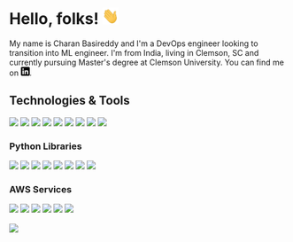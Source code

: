 # Hello, folks! <img src="wave.gif" width="30px" height="30px" />

My name is Charan Basireddy and I'm a DevOps engineer looking to transition into ML engineer. I'm from India, living in Clemson, SC and currently pursuing Master's degree at Clemson University. You can find me on [![Linkedin](linkedin-3-16.png)][2.1].

## Technologies & Tools
![](https://img.shields.io/badge/OS-Linux-informational?style=flat&logo=linux&logoColor=white&color=2bbc8a)
![](https://img.shields.io/badge/Code-Python-informational?style=flat&logo=python&logoColor=white&color=2bbc8a)
![](https://img.shields.io/badge/Code-PHP-informational?style=flat&logo=php&logoColor=white&color=2bbc8a)
![](https://img.shields.io/badge/Shell-Bash-informational?style=flat&logo=gnu-bash&logoColor=white&color=2bbc8a)
![](https://img.shields.io/badge/Tools-Anaconda-informational?style=flat&logo=anaconda&logoColor=white&color=2bbc8a)
![](https://img.shields.io/badge/Tools-MySQL-informational?style=flat&logo=mysql&logoColor=white&color=2bbc8a)
![](https://img.shields.io/badge/Cloud-AWS-informational?style=flat&logo=aws&logoColor=white&color=2bbc8a)
![](https://img.shields.io/badge/Tools-Docker-informational?style=flat&logo=docker&logoColor=white&color=2bbc8a)
![](https://img.shields.io/badge/Tools-GIT-informational?style=flat&logo=git&logoColor=white&color=2bbc8a)

###  Python Libraries
![](https://img.shields.io/badge/DeepLearning-PyTorch-informational?style=flat&logo=pytorch&logoColor=white&color=2bbc8a)
![](https://img.shields.io/badge/DataScience-Numpy-informational?style=flat&logo=numpy&logoColor=white&color=2bbc8a)
![](https://img.shields.io/badge/DataScience-Pandas-informational?style=flat&logo=pandas&logoColor=white&color=2bbc8a)
![](https://img.shields.io/badge/WebFramework-Flask-informational?style=flat&logo=flask&logoColor=white&color=2bbc8a)
![](https://img.shields.io/badge/WebScrap-Requests-informational?style=flat&logo=requests&logoColor=white&color=2bbc8a)
![](https://img.shields.io/badge/Database-SQLAlchemy-informational?style=flat&logo=sqlalchemy&logoColor=white&color=2bbc8a)
![](https://img.shields.io/badge/DeepLearning-Keras-informational?style=flat&logo=keras&logoColor=white&color=2bbc8a)
![](https://img.shields.io/badge/MachineLearning-ScikitLearn-informational?style=flat&logo=scikit-learn&logoColor=white&color=2bbc8a)


### AWS Services
![](https://img.shields.io/badge/Storage-S3-informational?style=flat&logo=s3&logoColor=white&color=2bbc8a)
![](https://img.shields.io/badge/Database-RDS-informational?style=flat&logo=rds&logoColor=white&color=2bbc8a)
![](https://img.shields.io/badge/Routing-LoadBalancer-informational?style=flat&logo=loadbalancer&logoColor=white&color=2bbc8a)
![](https://img.shields.io/badge/Compute-Lambda-informational?style=flat&logo=lambda&logoColor=white&color=2bbc8a)
![](https://img.shields.io/badge/MachineLearning-SageMaker-informational?style=flat&logo=sagemaker&logoColor=white&color=2bbc8a)
![](https://img.shields.io/badge/Compute-EC2-informational?style=flat&logo=ec2&logoColor=white&color=2bbc8a)


<a href="[https://github.com/4019charan/4019charan]">
  <img align="center" src="https://github-readme-stats.vercel.app/api/top-langs/?username=4019charan&hide=java,html,tex&title_color=ffffff&text_color=c9cacc&icon_color=2bbc8a&bg_color=1d1f21&langs_count=4" />


  <!-- links to your social media accounts -->

[1.1]: https://github.com/4019charan
[2.1]: https://www.linkedin.com/in/charan-basireddy-506b1616b/


<!--
**4019charan/4019charan** is a ✨ _special_ ✨ repository because its `README.md` (this file) appears on your GitHub profile.

Here are some ideas to get you started:

- 🔭 I’m currently working on ...
- 🌱 I’m currently learning ...
- 👯 I’m looking to collaborate on ...
- 🤔 I’m looking for help with ...
- 💬 Ask me about ...
- 📫 How to reach me: ...
- 😄 Pronouns: ...
- ⚡ Fun fact: ...
-->
